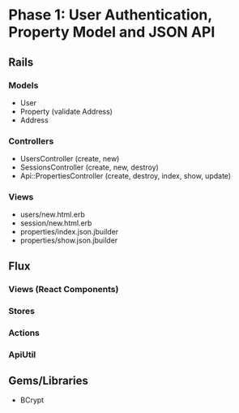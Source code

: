 # Phase 1: User Authentication, Property Model and JSON API

## Rails
### Models
* User
* Property (validate Address)
* Address

### Controllers
* UsersController (create, new)
* SessionsController (create, new, destroy)
* Api::PropertiesController (create, destroy, index, show, update)

### Views
* users/new.html.erb
* session/new.html.erb
* properties/index.json.jbuilder
* properties/show.json.jbuilder

## Flux
### Views (React Components)

### Stores

### Actions

### ApiUtil

## Gems/Libraries
* BCrypt
